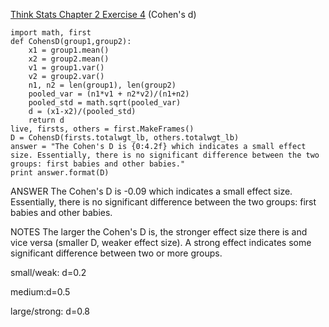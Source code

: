 [Think Stats Chapter 2 Exercise 4](http://greenteapress.com/thinkstats2/html/thinkstats2003.html#toc24) (Cohen's d)
```
import math, first
def CohensD(group1,group2):
    x1 = group1.mean()
    x2 = group2.mean()
    v1 = group1.var()
    v2 = group2.var()
    n1, n2 = len(group1), len(group2)
    pooled_var = (n1*v1 + n2*v2)/(n1+n2)
    pooled_std = math.sqrt(pooled_var)
    d = (x1-x2)/(pooled_std)
    return d
live, firsts, others = first.MakeFrames()
D = CohensD(firsts.totalwgt_lb, others.totalwgt_lb)
answer = "The Cohen's D is {0:4.2f} which indicates a small effect size. Essentially, there is no significant difference between the two groups: first babies and other babies."
print answer.format(D)
```


ANSWER
The Cohen's D is -0.09 which indicates a small effect size. Essentially, there is no significant difference between the two groups: first babies and other babies.

NOTES
The larger the Cohen's D is, the stronger effect size there is and vice versa (smaller D, weaker effect size). A strong effect
indicates some significant difference between two or more groups.

small/weak: d=0.2

medium:d=0.5

large/strong: d=0.8
